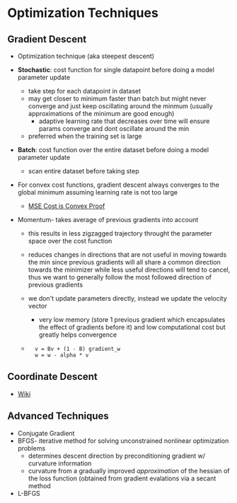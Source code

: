 # Optimization Techniques

## Gradient Descent 

- Optimization technique (aka steepest descent)

- **Stochastic**: cost function for single datapoint before doing a model parameter update
    - take step for each datapoint in dataset 
    - may get closer to minimum faster than batch but might never converge and just keep oscillating around the minmum (usually approximations of the minimum are good enough)
        - adaptive learning rate that decreases over time will ensure params converge and dont oscillate around the min
    - preferred when the training set is large
    
- **Batch**: cost function over the entire dataset before doing a model parameter update
    - scan entire dataset before taking step
    
- For convex cost functions, gradient descent always converges to the global minimum assuming learning rate is not too large

    - [MSE Cost is Convex Proof](https://thedatamint.github.io/Proving%20Convexity%20of%20Mean%20Squared%20Error%20Loss%20in%20a%20Regression%20Setting..html)

- Momentum- takes average of previous gradients into account

    - this results in less zigzagged trajectory throught the parameter space over the cost function

    - reduces changes in directions that are not useful in moving towards the min since previous gradients will all share a common direction towards the minimizer while less useful directions will tend to cancel, thus we want to generally follow the most followed direction of previous gradients

    - we don't update parameters directly, instead we update the velocity vector

        - very low memory (store 1 previous gradient which encapsulates the effect of gradients before it) and low computational cost but greatly helps convergence

    - ```
        v = Bv + (1 - B) gradient_w
        w = w - alpha * v
        ```



## Coordinate Descent

- [Wiki](https://en.wikipedia.org/wiki/Coordinate_descent)

## Advanced Techniques

- Conjugate Gradient
- BFGS- iterative method for solving unconstrained nonlinear optimization problems
    - determines descent direction by preconditioning gradient w/ curvature information
    - curvature from a gradually improved *approximation* of the hessian of the loss function (obtained from gradient evalations via a secant method
- L-BFGS